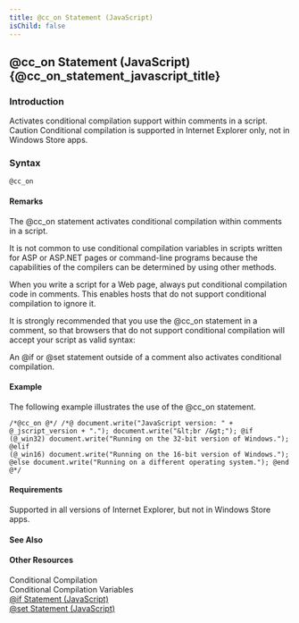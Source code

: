 ```yaml
---
title: @cc_on Statement (JavaScript)
isChild: false
---
```


## @cc_on Statement (JavaScript) {@cc_on_statement_javascript_title}

### Introduction 

 Activates conditional compilation support within comments in a script. Caution Conditional compilation is supported in Internet Explorer only, not in Windows Store apps.

### Syntax 

```
@cc_on
```

#### Remarks 

<div id="languageReferenceRemarksSection" class="section" name="collapseableSection" style="">
  <p xmlns:util="util">
    The <span sdata="langKeyword" value="@cc_on"><span class="keyword">@cc_on</span></span> statement activates conditional compilation within comments in a script.
  </p>
  <p xmlns:util="util">
    It is not common to use conditional compilation variables in scripts written for ASP or ASP.NET pages or command-line programs because the capabilities of the compilers can be determined by using
    other methods.
  </p>
  <p xmlns:util="util">
    When you write a script for a Web page, always put conditional compilation code in comments. This enables hosts that do not support conditional compilation to ignore it.
  </p>
  <p xmlns:util="util">
    It is strongly recommended that you use the <span sdata="langKeyword" value="@cc_on"><span class="keyword">@cc_on</span></span> statement in a comment, so that browsers that do not support
    conditional compilation will accept your script as valid syntax:
  </p>
  <p xmlns:util="util">
    An <span sdata="langKeyword" value="@if"><span class="keyword">@if</span></span> or <span sdata="langKeyword" value="@set"><span class="keyword">@set</span></span> statement outside of a comment
    also activates conditional compilation.
  </p>
</div>

#### Example 

<p xmlns:util="util">
  The following example illustrates the use of the <span sdata="langKeyword" value="@cc_on"><span class="keyword">@cc_on</span></span> statement.
</p>

```
/*@cc_on @*/ /*@ document.write("JavaScript version: " + @_jscript_version + "."); document.write("&lt;br /&gt;"); @if (@_win32) document.write("Running on the 32-bit version of Windows."); @elif
(@_win16) document.write("Running on the 16-bit version of Windows."); @else document.write("Running on a different operating system."); @end @*/
```

#### Requirements 

<div id="requirementsTitleSection" class="section" name="collapseableSection" style="">
  <p xmlns:util="util">
    Supported in all versions of Internet Explorer, but not in Windows Store apps.
  </p>
</div>

#### See Also 

<div id="seeAlsoSection" class="section" name="collapseableSection" style="">
  <h4 class="subHeading">
    Other Resources
  </h4>
  <div class="seeAlsoStyle">
    <span sdata="link" xmlns:util="util">Conditional Compilation</span>
  </div>
  <div class="seeAlsoStyle">
    <span sdata="link" xmlns:util="util">Conditional Compilation Variables</span>
  </div>
  <div class="seeAlsoStyle">
    <span sdata="link" xmlns:util="util"><a href="ff11b29d-c06a-4276-b11d-db73e2da98ac.htm">@if Statement (JavaScript)</a></span>
  </div>
  <div class="seeAlsoStyle">
    <span sdata="link" xmlns:util="util"><a href="36f15926-3e69-422d-82a2-d186dc088203.htm">@set Statement (JavaScript)</a></span>
  </div>
</div>

